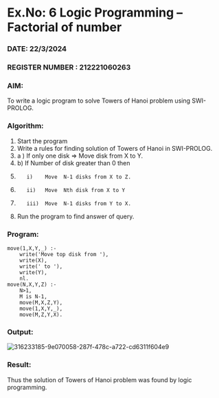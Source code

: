 # Ex.No: 6   Logic Programming – Factorial of number   
### DATE: 22/3/2024                                                                           
### REGISTER NUMBER : 212221060263
### AIM: 
To  write  a logic program  to solve Towers of Hanoi problem  using SWI-PROLOG. 
### Algorithm:
1. Start the program
2.  Write a rules for finding solution of Towers of Hanoi in SWI-PROLOG.
3.  a )	If only one disk  => Move disk from X to Y.
4.  b)	If Number of disk greater than 0 then
5.        i)	Move  N-1 disks from X to Z.
6.        ii)	Move  Nth disk from X to Y
7.        iii)	Move  N-1 disks from Y to X.
8. Run the program  to find answer of  query.

### Program:
```
move(1,X,Y,_) :-  
    write('Move top disk from '), 
    write(X), 
    write(' to '), 
    write(Y), 
    nl. 
move(N,X,Y,Z) :- 
    N>1, 
    M is N-1, 
    move(M,X,Z,Y), 
    move(1,X,Y,_), 
    move(M,Z,Y,X).
```

### Output:
![316233185-9e070058-287f-478c-a722-cd6311f604e9](https://github.com/Praveenanagaraji22/AI_Lab_2023-24/assets/119393514/08173af3-4cc2-46a9-8e2b-a8ec7d350e1b)

### Result:
Thus the solution of Towers of Hanoi problem was found by logic programming.
